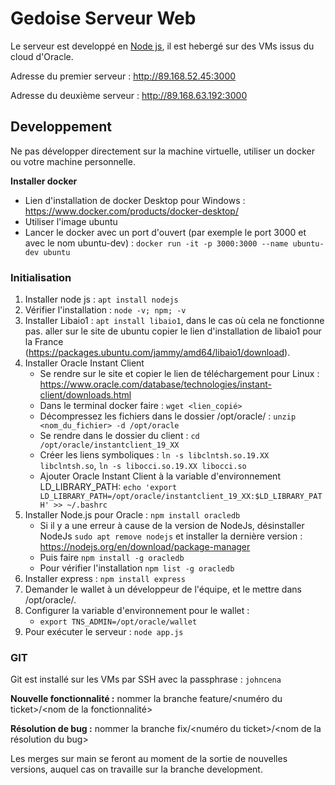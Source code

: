 # Gedoise Serveur Web
Le serveur est developpé en [Node js](https://nodejs.org/en), il est hebergé sur des VMs issus du cloud d'Oracle. 

Adresse du premier serveur : http://89.168.52.45:3000

Adresse du deuxième serveur : http://89.168.63.192:3000

## Developpement
Ne pas développer directement sur la machine virtuelle, utiliser un docker ou votre machine personnelle. 

**Installer docker**
- Lien d'installation de docker Desktop pour Windows : https://www.docker.com/products/docker-desktop/
- Utiliser l'image ubuntu
- Lancer le docker avec un port d'ouvert (par exemple le port 3000 et avec le nom ubuntu-dev) : `docker run -it -p 3000:3000 --name ubuntu-dev ubuntu`
   
### Initialisation
1. Installer node js : `apt install nodejs`
2. Vérifier l'installation : `node -v; npm; -v`
3. Installer Libaio1 : `apt install libaio1`, dans le cas où cela ne fonctionne pas.
    aller sur le site de ubuntu copier le lien d'installation de libaio1 pour la France (https://packages.ubuntu.com/jammy/amd64/libaio1/download). 
4. Installer Oracle Instant Client
    - Se rendre sur le site et copier le lien de téléchargement pour Linux : https://www.oracle.com/database/technologies/instant-client/downloads.html
    - Dans le terminal docker faire : `wget <lien_copié>`
    - Décompressez les fichiers dans le dossier /opt/oracle/ : `unzip <nom_du_fichier> -d /opt/oracle`
    - Se rendre dans le dossier du client : `cd /opt/oracle/instantclient_19_XX`
    - Créer les liens symboliques : `ln -s libclntsh.so.19.XX libclntsh.so`, `ln -s libocci.so.19.XX libocci.so`
    - Ajouter Oracle Instant Client à la variable d'environnement LD_LIBRARY_PATH: `echo 'export LD_LIBRARY_PATH=/opt/oracle/instantclient_19_XX:$LD_LIBRARY_PATH' >> ~/.bashrc`
5. Installer Node.js pour Oracle : `npm install oracledb`
    - Si il y a une erreur à cause de la version de NodeJs, désinstaller NodeJs `sudo apt remove nodejs` et installer la dernière version : https://nodejs.org/en/download/package-manager
    - Puis faire `npm install -g oracledb`
    - Pour vérifier l'installation `npm list -g oracledb`
6. Installer express : `npm install express`
7. Demander le wallet à un développeur de l'équipe, et le mettre dans /opt/oracle/.
8. Configurer la variable d'environnement pour le wallet :
    - `export TNS_ADMIN=/opt/oracle/wallet`
9. Pour exécuter le serveur : `node app.js`

### GIT
Git est installé sur les VMs par SSH avec la passphrase : `johncena`

**Nouvelle fonctionnalité :** nommer la branche feature/<numéro du ticket>/<nom de la fonctionnalité>

**Résolution de bug :** nommer la branche fix/<numéro du ticket>/<nom de la résolution du bug>

Les merges sur main se feront au moment de la sortie de nouvelles versions, auquel cas on travaille sur la branche development.
